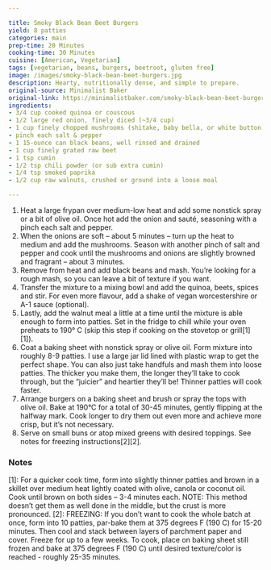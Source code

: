 ```yaml
---

title: Smoky Black Bean Beet Burgers
yield: 8 patties
categories: main
prep-time: 20 Minutes
cooking-time: 30 Minutes
cuisine: [American, Vegetarian]
tags: [vegetarian, beans, burgers, beetroot, gluten free]
image: /images/smoky-black-bean-beet-burgers.jpg
description: Hearty, nutritionally dense, and simple to prepare.
original-source: Minimalist Baker
original-link: https://minimalistbaker.com/smoky-black-bean-beet-burgers/
ingredients:
- 3/4 cup cooked quinoa or couscous
- 1/2 large red onion, finely diced (~3/4 cup)
- 1 cup finely chopped mushrooms (shitake, baby bella, or white button)
- pinch each salt & pepper
- 1 15-ounce can black beans, well rinsed and drained
- 1 cup finely grated raw beet
- 1 tsp cumin
- 1/2 tsp chili powder (or sub extra cumin)
- 1/4 tsp smoked paprika
- 1/2 cup raw walnuts, crushed or ground into a loose meal

---
```




1. Heat a large frypan over medium-low heat and add some nonstick spray or a bit of olive oil. Once hot add the onion and sauté, seasoning with a pinch each salt and pepper.
2. When the onions are soft – about 5 minutes – turn up the heat to medium and add the mushrooms. Season with another pinch of salt and pepper and cook until the mushrooms and onions are slightly browned and fragrant – about 3 minutes.
3. Remove from heat and add black beans and mash. You’re looking for a rough mash, so you can leave a bit of texture if you want.
4. Transfer the mixture to a mixing bowl and add the quinoa, beets, spices and stir. For even more flavour, add a shake of vegan worcestershire or A-1 sauce (optional).
5. Lastly, add the walnut meal a little at a time until the mixture is able enough to form into patties. Set in the fridge to chill while your oven preheats to 190° C (skip this step if cooking on the stovetop or grill[1][1]).
6. Coat a baking sheet with nonstick spray or olive oil. Form mixture into roughly 8-9 patties. I use a large jar lid lined with plastic wrap to get the perfect shape. You can also just take handfuls and mash them into loose patties. The thicker you make them, the longer they’ll take to cook through, but the “juicier” and heartier they’ll be! Thinner patties will cook faster.
7. Arrange burgers on a baking sheet and brush or spray the tops with olive oil. Bake at 190°C for a total of 30-45 minutes, gently flipping at the halfway mark. Cook longer to dry them out even more and achieve more crisp, but it’s not necessary.
8. Serve on small buns or atop mixed greens with desired toppings. See notes for freezing instructions[2][2].

### Notes

[1]: For a quicker cook time, form into slightly thinner patties and brown in a skillet over medium heat lightly coated with olive, canola or coconut oil. Cook until brown on both sides – 3-4 minutes each. NOTE: This method doesn’t get them as well done in the middle, but the crust is more pronounced.
[2]: FREEZING: If you don’t want to cook the whole batch at once, form into 10 patties, par-bake them at 375 degrees F (190 C) for 15-20 minutes. Then cool and stack between layers of parchment paper and cover. Freeze for up to a few weeks. To cook, place on baking sheet still frozen and bake at 375 degrees F (190 C) until desired texture/color is reached - roughly 25-35 minutes.
